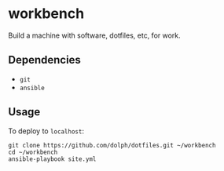# workbench

Build a machine with software, dotfiles, etc, for work.

## Dependencies

* `git`
* `ansible`

## Usage

To deploy to `localhost`:

    git clone https://github.com/dolph/dotfiles.git ~/workbench
    cd ~/workbench
    ansible-playbook site.yml
